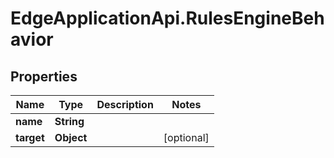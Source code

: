 # EdgeApplicationApi.RulesEngineBehavior

## Properties

Name | Type | Description | Notes
------------ | ------------- | ------------- | -------------
**name** | **String** |  | 
**target** | **Object** |  | [optional] 


